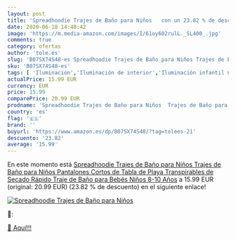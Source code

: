 ```yaml
---
layout: post
title: 'Spreadhoodie Trajes de Baño para Niños   con un 23.82 % de descuento'
date: 2020-06-18 14:40:42
image: 'https://m.media-amazon.com/images/I/61oy602rulL._SL400_.jpg'
comments: true
category: ofertas
author: 'tole.es'
slug: 'B07SX74S48-es Spreadhoodie Trajes de Baño para Niños Trajes de Baño para...'
sku: 'B07SX74S48-es'
tags: [ 'Iluminación','Iluminación de interior','Iluminación infantil nocturna','Lámparas e iluminación infantil','Monos para bebés niño','Ropa','Ropa de una pieza para bebés niño','Ropa para bebés','Ropa para bebés niño','bebés', ]
actualPrice: 15.99 EUR
currency: EUR
price: 15.99
comparePrice: 20.99 EUR
prodname: 'Spreadhoodie Trajes de Baño para Niños  Trajes de Baño para Niños Pantalones Cortos de Tabla de Playa Transpirables de Secado Rápido Traje de Baño para Bebés Niños 8-10 Años'
country: 'es'
flag: '🇪🇸'
brand: ''
buyurl: 'https://www.amazon.es/dp/B07SX74S48/?tag=tolees-21'
descuento: '23.82'
average: '15.99'
---
```


En este momento está [Spreadhoodie Trajes de Baño para Niños  Trajes de Baño para Niños Pantalones Cortos de Tabla de Playa Transpirables de Secado Rápido Traje de Baño para Bebés Niños 8-10 Años](https://www.amazon.es/dp/B07SX74S48/?tag=tolees-21) a 15.99 EUR (original: 20.99 EUR) (23.82 %  de descuento) en el siguiente enlace!

[![Spreadhoodie Trajes de Baño para Niños  ](https://m.media-amazon.com/images/I/61oy602rulL._SL400_.jpg)](https://www.amazon.es/dp/B07SX74S48/?tag=tolees-21)

🔎:


[🛒 Aquí!!!](https://www.amazon.es/dp/B07SX74S48/?tag=tolees-21)
